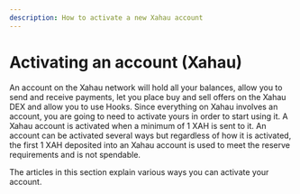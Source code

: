 ```yaml
---
description: How to activate a new Xahau account
---
```


# Activating an account (Xahau)

An account on the Xahau network will hold all your balances, allow you to send and receive payments,  let you place buy and sell offers on the Xahau DEX and allow you to use Hooks. Since everything on Xahau involves an account, you are going to need to activate yours in order to start using it. A Xahau account is activated when a minimum of 1 XAH is sent to it.  An account can be activated several ways but regardless of how it is activated, the first 1 XAH deposited into an Xahau account is used to meet the reserve requirements and is not spendable.

The articles in this section explain various ways you can activate your account.

